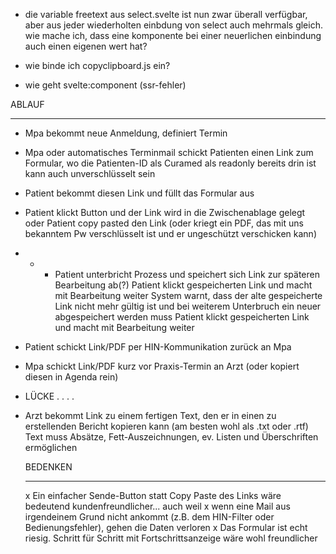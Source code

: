 - die variable freetext aus select.svelte ist nun zwar überall verfügbar, aber aus jeder wiederholten einbdung von select auch mehrmals gleich. wie mache ich, dass eine komponente bei einer neuerlichen einbindung auch einen eigenen wert hat?

- wie binde ich copyclipboard.js ein?
- wie geht svelte:component (ssr-fehler)

ABLAUF

---

- Mpa bekommt neue Anmeldung, definiert Termin
- Mpa oder automatisches Terminmail schickt Patienten einen Link zum Formular,
  wo die Patienten-ID als Curamed als readonly bereits drin ist
  kann auch unverschlüsselt sein
- Patient bekommt diesen Link und füllt das Formular aus
- Patient klickt Button und der Link wird in die Zwischenablage gelegt
  oder Patient copy pasted den Link
  (oder kriegt ein PDF, das mit uns bekanntem Pw verschlüsselt ist und er ungeschützt verschicken kann)

- - - Patient unterbricht Prozess und speichert sich Link zur späteren Bearbeitung ab(?)
      Patient klickt gespeicherten Link und macht mit Bearbeitung weiter
      System warnt, dass der alte gespeicherte Link nicht mehr gültig ist und bei weiterem Unterbruch ein neuer abgespeichert werden muss
      Patient klickt gespeicherten Link und macht mit Bearbeitung weiter

- Patient schickt Link/PDF per HIN-Kommunikation zurück an Mpa
- Mpa schickt Link/PDF kurz vor Praxis-Termin an Arzt (oder kopiert diesen in Agenda rein)
- LÜCKE . . . .
- Arzt bekommt Link zu einem fertigen Text, den er in einen zu erstellenden Bericht kopieren kann (am besten wohl als .txt oder .rtf)
  Text muss Absätze, Fett-Auszeichnungen, ev. Listen und Überschriften ermöglichen

  BEDENKEN

  ***

  x Ein einfacher Sende-Button statt Copy Paste des Links wäre bedeutend kundenfreundlicher... auch weil
  x wenn eine Mail aus irgendeinem Grund nicht ankommt (z.B. dem HIN-Filter oder Bedienungsfehler), gehen die Daten verloren
  x Das Formular ist echt riesig. Schritt für Schritt mit Fortschrittsanzeige wäre wohl freundlicher
